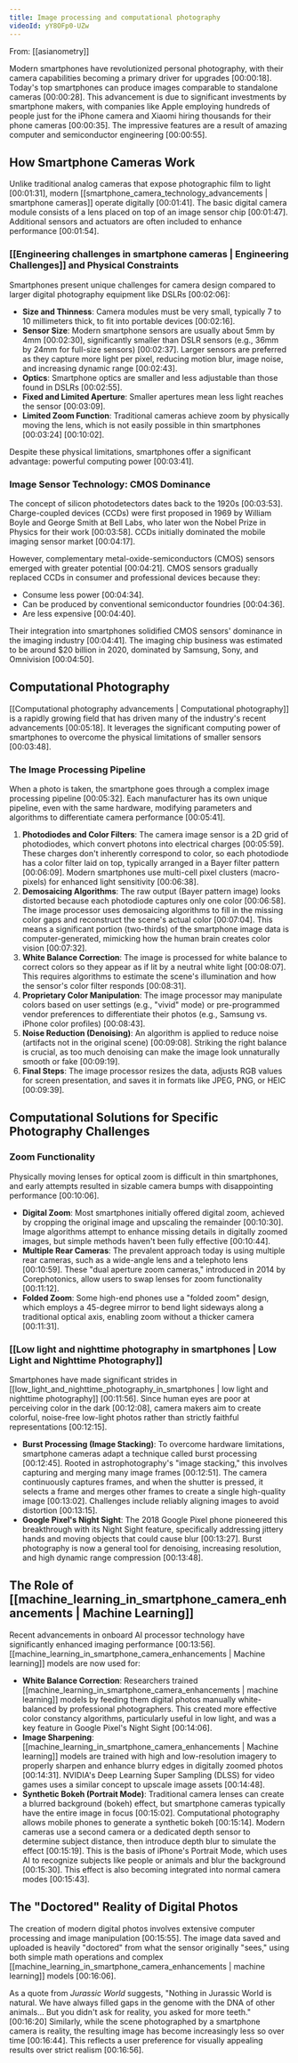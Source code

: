 ```yaml
---
title: Image processing and computational photography
videoId: yY8OFp0-UZw
---
```


From: [[asianometry]] <br/> 

Modern smartphones have revolutionized personal photography, with their camera capabilities becoming a primary driver for upgrades <a class="yt-timestamp" data-t="00:00:18">[00:00:18]</a>. Today's top smartphones can produce images comparable to standalone cameras <a class="yt-timestamp" data-t="00:00:28">[00:00:28]</a>. This advancement is due to significant investments by smartphone makers, with companies like Apple employing hundreds of people just for the iPhone camera and Xiaomi hiring thousands for their phone cameras <a class="yt-timestamp" data-t="00:00:35">[00:00:35]</a>. The impressive features are a result of amazing computer and semiconductor engineering <a class="yt-timestamp" data-t="00:00:55">[00:00:55]</a>.

## How Smartphone Cameras Work

Unlike traditional analog cameras that expose photographic film to light <a class="yt-timestamp" data-t="00:01:31">[00:01:31]</a>, modern [[smartphone_camera_technology_advancements | smartphone cameras]] operate digitally <a class="yt-timestamp" data-t="00:01:41">[00:01:41]</a>. The basic digital camera module consists of a lens placed on top of an image sensor chip <a class="yt-timestamp" data-t="00:01:47">[00:01:47]</a>. Additional sensors and actuators are often included to enhance performance <a class="yt-timestamp" data-t="00:01:54">[00:01:54]</a>.

### [[Engineering challenges in smartphone cameras | Engineering Challenges]] and Physical Constraints

Smartphones present unique challenges for camera design compared to larger digital photography equipment like DSLRs <a class="yt-timestamp" data-t="00:02:06">[00:02:06]</a>:
*   **Size and Thinness**: Camera modules must be very small, typically 7 to 10 millimeters thick, to fit into portable devices <a class="yt-timestamp" data-t="00:02:16">[00:02:16]</a>.
*   **Sensor Size**: Modern smartphone sensors are usually about 5mm by 4mm <a class="yt-timestamp" data-t="00:02:30">[00:02:30]</a>, significantly smaller than DSLR sensors (e.g., 36mm by 24mm for full-size sensors) <a class="yt-timestamp" data-t="00:02:37">[00:02:37]</a>. Larger sensors are preferred as they capture more light per pixel, reducing motion blur, image noise, and increasing dynamic range <a class="yt-timestamp" data-t="00:02:43">[00:02:43]</a>.
*   **Optics**: Smartphone optics are smaller and less adjustable than those found in DSLRs <a class="yt-timestamp" data-t="00:02:55">[00:02:55]</a>.
*   **Fixed and Limited Aperture**: Smaller apertures mean less light reaches the sensor <a class="yt-timestamp" data-t="00:03:09">[00:03:09]</a>.
*   **Limited Zoom Function**: Traditional cameras achieve zoom by physically moving the lens, which is not easily possible in thin smartphones <a class="yt-timestamp" data-t="00:03:24">[00:03:24]</a> <a class="yt-timestamp" data-t="00:10:02">[00:10:02]</a>.

Despite these physical limitations, smartphones offer a significant advantage: powerful computing power <a class="yt-timestamp" data-t="00:03:41">[00:03:41]</a>.

### Image Sensor Technology: CMOS Dominance

The concept of silicon photodetectors dates back to the 1920s <a class="yt-timestamp" data-t="00:03:53">[00:03:53]</a>. Charge-coupled devices (CCDs) were first proposed in 1969 by William Boyle and George Smith at Bell Labs, who later won the Nobel Prize in Physics for their work <a class="yt-timestamp" data-t="00:03:58">[00:03:58]</a>. CCDs initially dominated the mobile imaging sensor market <a class="yt-timestamp" data-t="00:04:17">[00:04:17]</a>.

However, complementary metal-oxide-semiconductors (CMOS) sensors emerged with greater potential <a class="yt-timestamp" data-t="00:04:21">[00:04:21]</a>. CMOS sensors gradually replaced CCDs in consumer and professional devices because they:
*   Consume less power <a class="yt-timestamp" data-t="00:04:34">[00:04:34]</a>.
*   Can be produced by conventional semiconductor foundries <a class="yt-timestamp" data-t="00:04:36">[00:04:36]</a>.
*   Are less expensive <a class="yt-timestamp" data-t="00:04:40">[00:04:40]</a>.

Their integration into smartphones solidified CMOS sensors' dominance in the imaging industry <a class="yt-timestamp" data-t="00:04:41">[00:04:41]</a>. The imaging chip business was estimated to be around $20 billion in 2020, dominated by Samsung, Sony, and Omnivision <a class="yt-timestamp" data-t="00:04:50">[00:04:50]</a>.

## Computational Photography

[[Computational photography advancements | Computational photography]] is a rapidly growing field that has driven many of the industry's recent advancements <a class="yt-timestamp" data-t="00:05:18">[00:05:18]</a>. It leverages the significant computing power of smartphones to overcome the physical limitations of smaller sensors <a class="yt-timestamp" data-t="00:03:48">[00:03:48]</a>.

### The Image Processing Pipeline

When a photo is taken, the smartphone goes through a complex image processing pipeline <a class="yt-timestamp" data-t="00:05:32">[00:05:32]</a>. Each manufacturer has its own unique pipeline, even with the same hardware, modifying parameters and algorithms to differentiate camera performance <a class="yt-timestamp" data-t="00:05:41">[00:05:41]</a>.

1.  **Photodiodes and Color Filters**: The camera image sensor is a 2D grid of photodiodes, which convert photons into electrical charges <a class="yt-timestamp" data-t="00:05:59">[00:05:59]</a>. These charges don't inherently correspond to color, so each photodiode has a color filter laid on top, typically arranged in a Bayer filter pattern <a class="yt-timestamp" data-t="00:06:09">[00:06:09]</a>. Modern smartphones use multi-cell pixel clusters (macro-pixels) for enhanced light sensitivity <a class="yt-timestamp" data-t="00:06:38">[00:06:38]</a>.
2.  **Demosaicing Algorithms**: The raw output (Bayer pattern image) looks distorted because each photodiode captures only one color <a class="yt-timestamp" data-t="00:06:58">[00:06:58]</a>. The image processor uses demosaicing algorithms to fill in the missing color gaps and reconstruct the scene's actual color <a class="yt-timestamp" data-t="00:07:04">[00:07:04]</a>. This means a significant portion (two-thirds) of the smartphone image data is computer-generated, mimicking how the human brain creates color vision <a class="yt-timestamp" data-t="00:07:32">[00:07:32]</a>.
3.  **White Balance Correction**: The image is processed for white balance to correct colors so they appear as if lit by a neutral white light <a class="yt-timestamp" data-t="00:08:07">[00:08:07]</a>. This requires algorithms to estimate the scene's illumination and how the sensor's color filter responds <a class="yt-timestamp" data-t="00:08:31">[00:08:31]</a>.
4.  **Proprietary Color Manipulation**: The image processor may manipulate colors based on user settings (e.g., "vivid" mode) or pre-programmed vendor preferences to differentiate their photos (e.g., Samsung vs. iPhone color profiles) <a class="yt-timestamp" data-t="00:08:43">[00:08:43]</a>.
5.  **Noise Reduction (Denoising)**: An algorithm is applied to reduce noise (artifacts not in the original scene) <a class="yt-timestamp" data-t="00:09:08">[00:09:08]</a>. Striking the right balance is crucial, as too much denoising can make the image look unnaturally smooth or fake <a class="yt-timestamp" data-t="00:09:19">[00:09:19]</a>.
6.  **Final Steps**: The image processor resizes the data, adjusts RGB values for screen presentation, and saves it in formats like JPEG, PNG, or HEIC <a class="yt-timestamp" data-t="00:09:39">[00:09:39]</a>.

## Computational Solutions for Specific Photography Challenges

### Zoom Functionality

Physically moving lenses for optical zoom is difficult in thin smartphones, and early attempts resulted in sizable camera bumps with disappointing performance <a class="yt-timestamp" data-t="00:10:06">[00:10:06]</a>.
*   **Digital Zoom**: Most smartphones initially offered digital zoom, achieved by cropping the original image and upscaling the remainder <a class="yt-timestamp" data-t="00:10:30">[00:10:30]</a>. Image algorithms attempt to enhance missing details in digitally zoomed images, but simple methods haven't been fully effective <a class="yt-timestamp" data-t="00:10:44">[00:10:44]</a>.
*   **Multiple Rear Cameras**: The prevalent approach today is using multiple rear cameras, such as a wide-angle lens and a telephoto lens <a class="yt-timestamp" data-t="00:10:59">[00:10:59]</a>. These "dual aperture zoom cameras," introduced in 2014 by Corephotonics, allow users to swap lenses for zoom functionality <a class="yt-timestamp" data-t="00:11:12">[00:11:12]</a>.
*   **Folded Zoom**: Some high-end phones use a "folded zoom" design, which employs a 45-degree mirror to bend light sideways along a traditional optical axis, enabling zoom without a thicker camera <a class="yt-timestamp" data-t="00:11:31">[00:11:31]</a>.

### [[Low light and nighttime photography in smartphones | Low Light and Nighttime Photography]]

Smartphones have made significant strides in [[low_light_and_nighttime_photography_in_smartphones | low light and nighttime photography]] <a class="yt-timestamp" data-t="00:11:56">[00:11:56]</a>. Since human eyes are poor at perceiving color in the dark <a class="yt-timestamp" data-t="00:12:08">[00:12:08]</a>, camera makers aim to create colorful, noise-free low-light photos rather than strictly faithful representations <a class="yt-timestamp" data-t="00:12:15">[00:12:15]</a>.

*   **Burst Processing (Image Stacking)**: To overcome hardware limitations, smartphone cameras adapt a technique called burst processing <a class="yt-timestamp" data-t="00:12:45">[00:12:45]</a>. Rooted in astrophotography's "image stacking," this involves capturing and merging many image frames <a class="yt-timestamp" data-t="00:12:51">[00:12:51]</a>. The camera continuously captures frames, and when the shutter is pressed, it selects a frame and merges other frames to create a single high-quality image <a class="yt-timestamp" data-t="00:13:02">[00:13:02]</a>. Challenges include reliably aligning images to avoid distortion <a class="yt-timestamp" data-t="00:13:15">[00:13:15]</a>.
*   **Google Pixel's Night Sight**: The 2018 Google Pixel phone pioneered this breakthrough with its Night Sight feature, specifically addressing jittery hands and moving objects that could cause blur <a class="yt-timestamp" data-t="00:13:27">[00:13:27]</a>. Burst photography is now a general tool for denoising, increasing resolution, and high dynamic range compression <a class="yt-timestamp" data-t="00:13:48">[00:13:48]</a>.

## The Role of [[machine_learning_in_smartphone_camera_enhancements | Machine Learning]]

Recent advancements in onboard AI processor technology have significantly enhanced imaging performance <a class="yt-timestamp" data-t="00:13:56">[00:13:56]</a>. [[machine_learning_in_smartphone_camera_enhancements | Machine learning]] models are now used for:
*   **White Balance Correction**: Researchers trained [[machine_learning_in_smartphone_camera_enhancements | machine learning]] models by feeding them digital photos manually white-balanced by professional photographers. This created more effective color constancy algorithms, particularly useful in low light, and was a key feature in Google Pixel's Night Sight <a class="yt-timestamp" data-t="00:14:06">[00:14:06]</a>.
*   **Image Sharpening**: [[machine_learning_in_smartphone_camera_enhancements | Machine learning]] models are trained with high and low-resolution imagery to properly sharpen and enhance blurry edges in digitally zoomed photos <a class="yt-timestamp" data-t="00:14:31">[00:14:31]</a>. NVIDIA's Deep Learning Super Sampling (DLSS) for video games uses a similar concept to upscale image assets <a class="yt-timestamp" data-t="00:14:48">[00:14:48]</a>.
*   **Synthetic Bokeh (Portrait Mode)**: Traditional camera lenses can create a blurred background (bokeh) effect, but smartphone cameras typically have the entire image in focus <a class="yt-timestamp" data-t="00:15:02">[00:15:02]</a>. Computational photography allows mobile phones to generate a synthetic bokeh <a class="yt-timestamp" data-t="00:15:14">[00:15:14]</a>. Modern cameras use a second camera or a dedicated depth sensor to determine subject distance, then introduce depth blur to simulate the effect <a class="yt-timestamp" data-t="00:15:19">[00:15:19]</a>. This is the basis of iPhone's Portrait Mode, which uses AI to recognize subjects like people or animals and blur the background <a class="yt-timestamp" data-t="00:15:30">[00:15:30]</a>. This effect is also becoming integrated into normal camera modes <a class="yt-timestamp" data-t="00:15:43">[00:15:43]</a>.

## The "Doctored" Reality of Digital Photos

The creation of modern digital photos involves extensive computer processing and image manipulation <a class="yt-timestamp" data-t="00:15:55">[00:15:55]</a>. The image data saved and uploaded is heavily "doctored" from what the sensor originally "sees," using both simple math operations and complex [[machine_learning_in_smartphone_camera_enhancements | machine learning]] models <a class="yt-timestamp" data-t="00:16:06">[00:16:06]</a>.

As a quote from *Jurassic World* suggests, "Nothing in Jurassic World is natural. We have always filled gaps in the genome with the DNA of other animals... But you didn't ask for reality, you asked for more teeth." <a class="yt-timestamp" data-t="00:16:20">[00:16:20]</a> Similarly, while the scene photographed by a smartphone camera is reality, the resulting image has become increasingly less so over time <a class="yt-timestamp" data-t="00:16:44">[00:16:44]</a>. This reflects a user preference for visually appealing results over strict realism <a class="yt-timestamp" data-t="00:16:56">[00:16:56]</a>.